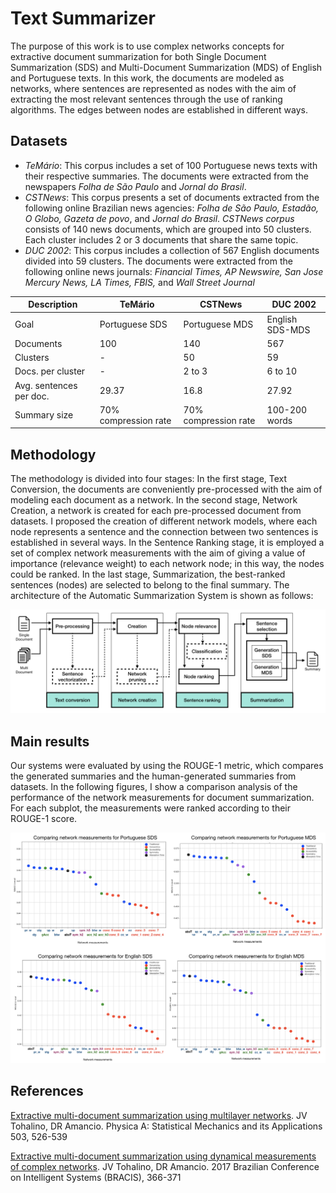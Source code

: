 # Text Summarizer
The purpose of this work is to use complex networks concepts for extractive document summarization for both Single Document Summarization (SDS) and Multi-Document Summarization (MDS) of English and Portuguese texts. In this work, the documents are modeled as networks, where sentences are represented as nodes with the aim of extracting the most relevant sentences through the use of ranking algorithms. The edges between nodes are established in different ways.

## Datasets
- _TeMário_: This corpus includes a set of 100 Portuguese news texts with their respective summaries. The documents were extracted from the newspapers _Folha de São Paulo_ and _Jornal do Brasil_. 
- _CSTNews_: This corpus presents a set of documents extracted from the following online Brazilian news agencies: _Folha de São Paulo, Estadão, O Globo, Gazeta de povo_, and _Jornal do Brasil_. _CSTNews corpus_ consists of 140 news documents, which are grouped into 50 clusters. Each cluster includes 2 or 3 documents that share the same topic.  
- _DUC 2002_: This corpus includes a collection of 567 English documents divided into 59 clusters. The documents were extracted from the following online news journals: _Financial Times, AP Newswire, San Jose Mercury News, LA Times, FBIS,_ and _Wall Street Journal_

Description | TeMário  | CSTNews | DUC 2002 |
|---- | ---- | --- | --- |
| Goal  | Portuguese SDS  | Portuguese MDS | English SDS-MDS
| Documents  | 100 | 140 | 567
| Clusters | - | 50 | 59 
|Docs. per cluster | - | 2 to 3 | 6 to 10
|Avg. sentences per doc. | 29.37 | 16.8 | 27.92
|Summary size | 70% compression rate | 70% compression rate | 100-200 words 


## Methodology
The methodology is divided into four stages: In the first stage, Text Conversion, the documents are conveniently pre-processed with the aim of modeling each document as a network. In the second stage, Network Creation, a network is created for each pre-processed document from datasets. I proposed the creation of different network models, where each node represents a sentence and the connection between two sentences is established in several ways. In the Sentence Ranking stage, it is employed a set of complex network measurements with the aim of giving a value of importance (relevance weight) to each network node; in this way, the nodes could be ranked. In the last stage, Summarization, the best-ranked sentences (nodes) are selected to belong to the final summary. The architecture of the Automatic Summarization System is shown as follows:

![Automatic Summarization Architecture](as_arquitecture.png)


## Main results
Our systems were evaluated by using the ROUGE-1 metric, which compares the generated summaries and the human-generated summaries from datasets. In the following figures, I show a comparison analysis of the performance of the network measurements for document summarization. For each subplot, the measurements were ranked according to their ROUGE-1 score.

![Main results](results_noun_tfidfB.png)

## References
[Extractive multi-document summarization using multilayer networks](https://www.sciencedirect.com/science/article/abs/pii/S0378437118303212). JV Tohalino, DR Amancio. Physica A: Statistical Mechanics and its Applications 503, 526-539

[Extractive multi-document summarization using dynamical measurements of complex networks](https://ieeexplore.ieee.org/abstract/document/8247081). JV Tohalino, DR Amancio. 2017 Brazilian Conference on Intelligent Systems (BRACIS), 366-371
